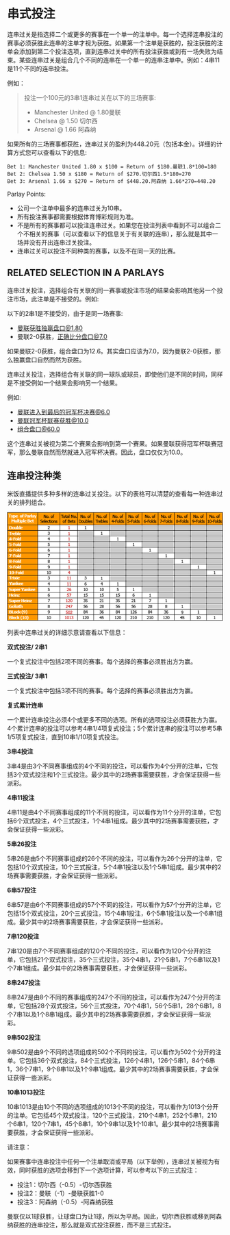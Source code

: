 # 串式投注

连串过关是指选择二个或更多的赛事在一个单一的注单中。每一个选择连串投注的赛事必须获胜此连串的注单才视为获胜。如果第一个注单是获胜的，投注获胜的注单会添加到第二个投注选项，直到连串过关中的所有投注获胜或到有一场失败为结束。某些连串过关是组合几个不同的连串在一个单一的连串注单中。例如：4串11是11个不同的连串投注。

例如：

>投注一个100元的3串1连串过关在以下的三场赛事:
>* Manchester United @ 1.80曼联
>* Chelsea @ 1.50 切尔西
>* Arsenal @ 1.66 阿森纳

如果所有的三场赛事都获胜，连串过关的盈利为448.20元（包括本金）。详细的计算方式您可以查看以下的信息:

```
Bet 1: Manchester United 1.80 x $100 = Return of $180.曼联1.8*100=180
Bet 2: Chelsea 1.50 x $180 = Return of $270.切尔西1.5*180=270
Bet 3: Arsenal 1.66 x $270 = Return of $448.20.阿森纳 1.66*270=448.20
```

Parlay Points:

* 公司一个注单中最多的连串过关为10串。
* 所有投注赛事都需要根据体育博彩规则为准。
* 不是所有的赛事都可以投注连串过关。如果您在投注列表中看到不可以组合二个不相关的赛事（可以查看以下的信息关于有关联的连串），那么就是其中一场并没有开出连串过关投注。
* 连串过关可以投注不同种类的赛事，以及不在同一天的比赛。

## RELATED SELECTION IN A PARLAYS

连串过关投注，选择组合有关联的同一赛事或投注市场的结果会影响其他另一个投注市场，此注单是不接受的。例如:

以下的2串1是不接受的，由于是同一场赛事:

* 曼联获胜独赢盘口@1.80
* 曼联2-0获胜，正确比分盘口@7.0

如果曼联2-0获胜，组合盘口为12.6。其实盘口应该为7.0，因为曼联2-0获胜，那么独赢盘口自然而然为获胜。

连串过关投注，选择组合有关联的同一球队或球员，即使他们是不同的时间，同样是不接受例如一个结果会影响另一个结果。

例如:

* 曼联进入到最后的冠军杯决赛@6.0
* 曼联冠军杯联赛获胜@10.0
* 组合盘口@60.0

这个连串过关被视为第二个赛果会影响到第一个赛果。如果曼联获得冠军杯联赛冠军，那么曼联自然而然就进入冠军杯决赛。因此，盘口仅仅为10.0。

## 连串投注种类

米饭直播提供多种多样的连串过关投注。以下的表格可以清楚的查看每一种连串过关的排列组合。

![Parlay Table](/images/parlay_table.jpg)

列表中连串过关的详细示意请查看以下信息：

**双式投注/ 2串1**

一个复式投注中包括2项不同的赛事。每个选择的赛事必须胜出方为赢。

**三式投注/ 3串1**

一个复式投注中包括3项不同的赛事。每个选择的赛事必须胜出方为赢。

**复式累计连串**

一个累计连串投注必须4个或更多不同的选项。所有的选项投注必须获胜方为赢。4个累计连串的投注可以参考4串1/4项复式投注；5个累计连串的投注可以参考5串1/5项复式投注，直到10串1/10项复式投注。

**3串4投注**

3串4是由3个不同赛事组成的4个不同的投注，可以看作为4个分开的注单，它包括3个双式投注和1个三式投注。最少其中的2场赛事需要获胜，才会保证获得一些派彩。

**4串11投注**

4串11是由4个不同赛事组成的11个不同的投注，可以看作为11个分开的注单，它包括6个双式投注，4个三式投注，1个4串1组成。最少其中的2场赛事需要获胜，才会保证获得一些派彩。

**5串26投注**

5串26是由5个不同赛事组成的26个不同的投注，可以看作为26个分开的注单，它包括10个双式投注，10个三式投注，5个4串1投注以及1个5串1组成。最少其中的2场赛事需要获胜，才会保证获得一些派彩。

**6串57投注**

6串57是由6个不同赛事组成的57个不同的投注，可以看作为57个分开的注单，它包括15个双式投注，20个三式投注，15个4串1投注，6个5串1投注以及一个6串1组成。最少其中的2场赛事需要获胜，才会保证获得一些派彩。

**7串120投注**

7串120是由7个不同赛事组成的120个不同的投注，可以看作为120个分开的注单，它包括21个双式投注，35个三式投注，35个4串1，21个5串1，7个6串1以及1个7串1组成。最少其中的2场赛事需要获胜，才会保证获得一些派彩。

**8串247投注**

8串247是由8个不同的赛事组成的247个不同的投注，可以看作为247个分开的注单，它包括28个双式投注，56个三式投注，70个4串1，56个5串1，28个6串1，8个7串1以及1个8串1组成。最少其中的2场赛事需要获胜，才会保证获得一些派彩。

**9串502投注**

9串502是由9个不同的选项组成的502个不同的投注，可以看作为502个分开的注单。它包括36个双式投注，84个三式投注，126个4串1，126个5串1，84个6串1，36个7串1，9个8串1以及1个9串1组成。最少其中的2场赛事需要获胜，才会保证获得一些派彩。

**10串1013投注**

10串1013是由10个不同的选项组成的1013个不同的投注，可以看作为1013个分开的注单。它包括45个双式投注，120个三式投注，210个4串1，252个5串1，210个6串1，120个7串1，45个8串1，10个9串1以及1个10串1。最少其中的2场赛事需要获胜，才会保证获得一些派彩。

请注意：

如果赛事中连串投注中任何一个注单取消或平局（以下举例），连串过关被视为有效，同时获胜的选项会移到下一个选项计算，可以参考以下的三式投注：

* 投注1：切尔西（-0.5）-切尔西获胜
* 投注2：曼联（-1）-曼联获胜1-0
* 投注3：阿森纳（-0.5）-阿森纳获胜

曼联仅以1球获胜，让球盘口为让1球，所以为平局。因此，切尔西获胜或移到阿森纳获胜的连串投注，那么就是双式投注获胜，而不是三式投注。
